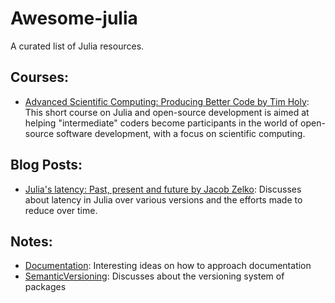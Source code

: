 # Awesome-julia
A curated list of Julia resources.

## Courses:
- [Advanced Scientific Computing: Producing Better Code by Tim Holy](https://www.youtube.com/playlist?list=PL-G47MxHVTewUm5ywggLvmbUCNOD2RbKA): This short course on Julia and open-source development is aimed at helping "intermediate" coders become participants in the world of open-source software development, with a focus on scientific computing.

## Blog Posts:
- [Julia's latency: Past, present and future by Jacob Zelko](https://viralinstruction.com/posts/latency/): Discusses about latency in Julia over various versions and the efforts made to reduce over time.

## Notes:
- [Documentation](https://documentation.divio.com/): Interesting ideas on how to approach documentation 
- [SemanticVersioning](https://semver.org/): Discusses about the versioning system of packages

